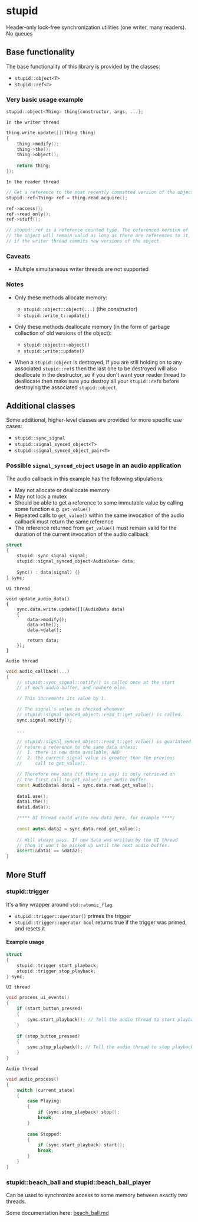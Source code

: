 # stupid
Header-only lock-free synchronization utilities (one writer, many readers). No queues

## Base functionality

The base functionality of this library is provided by the classes:
* `stupid::object<T>`
* `stupid::ref<T>`

### Very basic usage example

```c++
stupid::object<Thing> thing{constructor, args, ...};
```

`In the writer thread`
```c++
thing.write.update([](Thing thing)
{
	thing->modify();
	thing->the();
	thing->object();
	
	return thing;
});
```
`In the reader thread`
```c++
// Get a reference to the most recently committed version of the object
stupid::ref<Thing> ref = thing.read.acquire();

ref->access();
ref->read_only();
ref->stuff();

// stupid::ref is a reference counted type. The referenced version of
// the object will remain valid as long as there are references to it, even
// if the writer thread commits new versions of the object.

```

### Caveats
* Multiple simultaneous writer threads are not supported

### Notes
* Only these methods allocate memory:
    - `stupid::object::object(...)` (the constructor)
    - `stupid::write_t::update()`

* Only these methods deallocate memory (in the form of garbage collection of old versions of the object):
    - `stupid::object::~object()`
    - `stupid::write::update()`
    
* When a `stupid::object` is destroyed, if you are still holding on to any associated `stupid::ref`s then the last one to be destroyed will also deallocate in the destructor, so if you don't want your reader thread to deallocate then make sure you destroy all your `stupid::ref`s before destroying the associated `stupid::object`.

## Additional classes

Some additional, higher-level classes are provided for more specific use cases:
* `stupid::sync_signal`
* `stupid::signal_synced_object<T>`
* `stupid::signal_synced_object_pair<T>`

### Possible `signal_synced_object` usage in an audio application

The audio callback in this example has the following stipulations:
 - May not allocate or deallocate memory
 - May not lock a mutex
 - Should be able to get a reference to some immutable value by calling some function e.g. `get_value()`
 - Repeated calls to `get_value()` within the same invocation of the audio callback must return the same reference
 - The reference returned from `get_value()` must remain valid for the duration of the current invocation of the audio callback

```c++
struct
{
	stupid::sync_signal signal;
	stupid::signal_synced_object<AudioData> data;
	
	Sync() : data(signal) {}
} sync;
```

`UI thread`
```c+++
void update_audio_data()
{
	sync.data.write.update([](AudioData data)
	{
		data->modify();
		data->the();
		data->data();
		
		return data;
	});
}
```
`Audio thread`
```c++
void audio_callback(...)
{
	// stupid::sync_signal::notify() is called once at the start
	// of each audio buffer, and nowhere else.

	// This increments its value by 1.

	// The signal's value is checked whenever
	// stupid::signal_synced_object::read_t::get_value() is called.
	sync.signal.notify();

	...

	// stupid::signal_synced_object::read_t::get_value() is guaranteed to always
	// return a reference to the same data unless:
	//  1. there is new data available, AND
	//  2. the current signal value is greater than the previous
	//     call to get_value().

	// Therefore new data (if there is any) is only retrieved on
	// the first call to get_value() per audio buffer.
	const AudioData& data1 = sync.data.read.get_value();
	
	data1.use();
	data1.the();
	data1.data();

	/**** UI thread could write new data here, for example ****/
	
	const auto& data2 = sync.data.read.get_value();
	
	// Will always pass. If new data was written by the UI thread
	// then it won't be picked up until the next audio buffer.
	assert(&data1 == &data2);
}

```
## More Stuff
### stupid::trigger
It's a tiny wrapper around `std::atomic_flag`.

- `stupid::trigger::operator()` primes the trigger
- `stupid::trigger::operator bool` returns true if the trigger was primed, and resets it

#### Example usage
```c++
struct
{
	stupid::trigger start_playback;
	stupid::trigger stop_playback;
} sync;
```
`UI thread`
```c++
void process_ui_events()
{
	if (start_button_pressed)
	{
		sync.start_playback(); // Tell the audio thread to start playback ASAP
	}
	
	if (stop_button_pressed)
	{
		sync.stop_playback(); // Tell the audio thread to stop playback ASAP
	}
}
```
`Audio thread`
```c++
void audio_process()
{
	switch (current_state)
	{
		case Playing:
		{
			if (sync.stop_playback) stop();
			break;
		}
		
		case Stopped:
		{
			if (sync.start_playback) start();
			break;
		}
	}
}
```
### stupid::beach_ball and stupid::beach_ball_player
Can be used to synchronize access to some memory between exactly two threads.

Some documentation here: [beach_ball.md](beach_ball.md)
